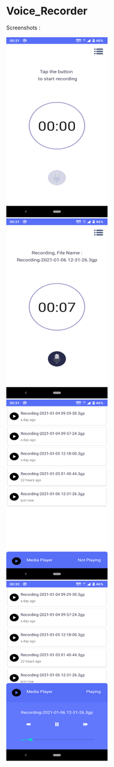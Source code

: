 # Voice_Recorder
Screenshots :
<br/><br/>
<img src="images/first.png" width=270 height=480 />    <img src="images/second.png"  width=270 height=480 />
<br/>
<img src="images/third.png" width=270 height=480 />    <img src="images/fourth.png"  width=270 height=480 />
<br/><br/><br/>
